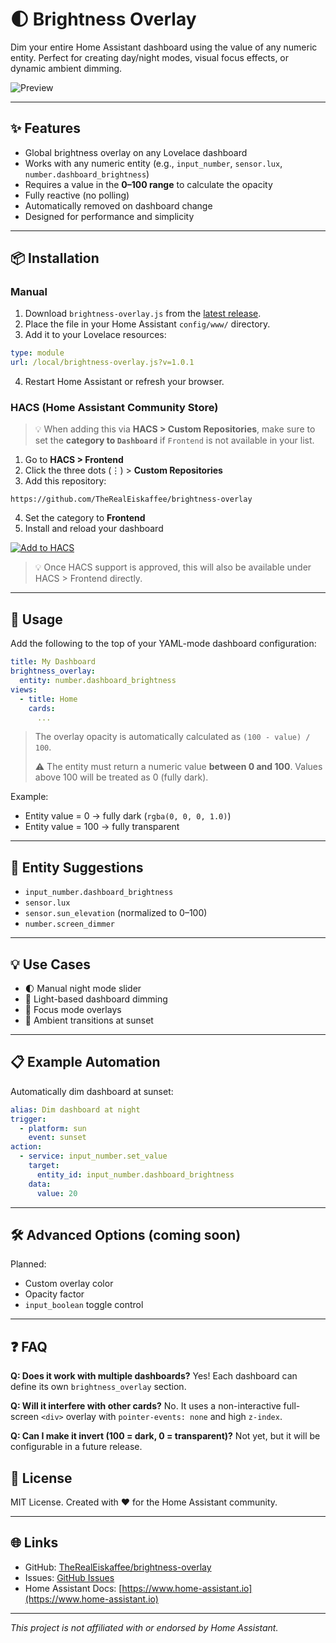 # 🌓 Brightness Overlay

Dim your entire Home Assistant dashboard using the value of any numeric entity. Perfect for creating day/night modes, visual focus effects, or dynamic ambient dimming.

![Preview](example-brightness-overlay.gif)

---

## ✨ Features

* Global brightness overlay on any Lovelace dashboard
* Works with any numeric entity (e.g., `input_number`, `sensor.lux`, `number.dashboard_brightness`)
* Requires a value in the **0–100 range** to calculate the opacity
* Fully reactive (no polling)
* Automatically removed on dashboard change
* Designed for performance and simplicity

---

## 📦 Installation

### Manual

1. Download `brightness-overlay.js` from the [latest release](https://github.com/TheRealEiskaffee/brightness-overlay/releases).
2. Place the file in your Home Assistant `config/www/` directory.
3. Add it to your Lovelace resources:

```yaml
type: module
url: /local/brightness-overlay.js?v=1.0.1
```

4. Restart Home Assistant or refresh your browser.

### HACS (Home Assistant Community Store)

> 💡 When adding this via **HACS > Custom Repositories**, make sure to set the **category to `Dashboard`** if `Frontend` is not available in your list.

1. Go to **HACS > Frontend**
2. Click the three dots (⋮) > **Custom Repositories**
3. Add this repository:

```
https://github.com/TheRealEiskaffee/brightness-overlay
```

4. Set the category to **Frontend**
5. Install and reload your dashboard

[![Add to HACS](https://img.shields.io/badge/HACS-Add%20Custom%20Repository-blue?logo=home-assistant\&style=for-the-badge)](https://hacs.xyz/docs/faq/custom_repositories/)

> 💡 Once HACS support is approved, this will also be available under HACS > Frontend directly.

---

## 🚀 Usage

Add the following to the top of your YAML-mode dashboard configuration:

```yaml
title: My Dashboard
brightness_overlay:
  entity: number.dashboard_brightness
views:
  - title: Home
    cards:
      ...
```

> The overlay opacity is automatically calculated as `(100 - value) / 100`.
>
> ⚠️ The entity must return a numeric value **between 0 and 100**. Values above 100 will be treated as 0 (fully dark).

Example:

* Entity value = 0 → fully dark (`rgba(0, 0, 0, 1.0)`)
* Entity value = 100 → fully transparent

---

## 🔄 Entity Suggestions

* `input_number.dashboard_brightness`
* `sensor.lux`
* `sensor.sun_elevation` (normalized to 0–100)
* `number.screen_dimmer`

---

## 💡 Use Cases

* 🌓 Manual night mode slider
* 🔆 Light-based dashboard dimming
* 🧘 Focus mode overlays
* 🌇 Ambient transitions at sunset

---

## 📋 Example Automation

Automatically dim dashboard at sunset:

```yaml
alias: Dim dashboard at night
trigger:
  - platform: sun
    event: sunset
action:
  - service: input_number.set_value
    target:
      entity_id: input_number.dashboard_brightness
    data:
      value: 20
```

---

## 🛠 Advanced Options (coming soon)

Planned:

* Custom overlay color
* Opacity factor
* `input_boolean` toggle control

---

## ❓ FAQ

**Q: Does it work with multiple dashboards?**
Yes! Each dashboard can define its own `brightness_overlay` section.

**Q: Will it interfere with other cards?**
No. It uses a non-interactive full-screen `<div>` overlay with `pointer-events: none` and high `z-index`.

**Q: Can I make it invert (100 = dark, 0 = transparent)?**
Not yet, but it will be configurable in a future release.

## 📄 License

MIT License. Created with ❤️ for the Home Assistant community.

---

## 🌐 Links

* GitHub: [TheRealEiskaffee/brightness-overlay](https://github.com/TheRealEiskaffee/brightness-overlay)
* Issues: [GitHub Issues](https://github.com/TheRealEiskaffee/brightness-overlay/issues)
* Home Assistant Docs: [https://www.home-assistant.io](https://www.home-assistant.io)

---

*This project is not affiliated with or endorsed by Home Assistant.*
